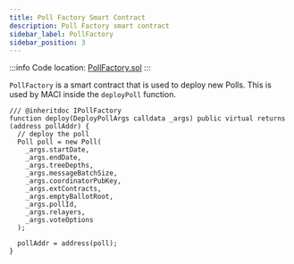 ```yaml
---
title: Poll Factory Smart Contract
description: Poll Factory smart contract
sidebar_label: PollFactory
sidebar_position: 3
---
```


:::info
Code location: [PollFactory.sol](https://github.com/privacy-scaling-explorations/maci/blob/dev/contracts/contracts/PollFactory.sol)
:::

`PollFactory` is a smart contract that is used to deploy new Polls. This is used by MACI inside the `deployPoll` function.

```solidity
/// @inheritdoc IPollFactory
function deploy(DeployPollArgs calldata _args) public virtual returns (address pollAddr) {
  // deploy the poll
  Poll poll = new Poll(
    _args.startDate,
    _args.endDate,
    _args.treeDepths,
    _args.messageBatchSize,
    _args.coordinatorPubKey,
    _args.extContracts,
    _args.emptyBallotRoot,
    _args.pollId,
    _args.relayers,
    _args.voteOptions
  );

  pollAddr = address(poll);
}
```
